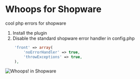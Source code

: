 # Whoops for Shopware
cool php errors for shopware

1. Install the plugin
2. Disable the standard shopware error handler in config.php
```php
	'front' => array(
		'noErrorHandler' => true,
		'throwExceptions' => true,
	),
```

![Whoops! in Shopware](http://i.imgur.com/PDwOwXO.png)
